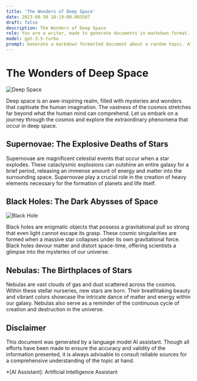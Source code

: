 ```yaml
---
title: 'The Wonders of Deep Space'
date: 2023-08-30 18:19:00.003507
draft: false
description: The Wonders of Deep Space
role: You are a writer, made to generate documents in markdown format. It is very important that all of the documents you generate are in valid markdown format.
model: gpt-3.5-turbo
prompt: Generate a markdown formatted document about a random topic. At the bottom, include a disclaimer explaining that the document was generated by you. The first line of the document should be the title. Make sure that the entire document is in proper markdown format, using a mix of various tags to make the document visually appealing.
---
```


# The Wonders of Deep Space

![Deep Space](https://www.example.com/deepspace.jpg "Deep Space")

Deep space is an awe-inspiring realm, filled with mysteries and wonders that captivate the human imagination. The vastness of the cosmos stretches far beyond what the human mind can comprehend. Let us embark on a journey through the cosmos and explore the extraordinary phenomena that occur in deep space.

## Supernovae: The Explosive Deaths of Stars

Supernovae are magnificent celestial events that occur when a star explodes. These cataclysmic explosions can outshine an entire galaxy for a brief period, releasing an immense amount of energy and matter into the surrounding space. Supernovae play a crucial role in the creation of heavy elements necessary for the formation of planets and life itself.

## Black Holes: The Dark Abysses of Space

![Black Hole](https://www.example.com/blackhole.jpg "Black Hole")

Black holes are enigmatic objects that possess a gravitational pull so strong that even light cannot escape its grasp. These cosmic singularities are formed when a massive star collapses under its own gravitational force. Black holes devour matter and distort space-time, offering scientists a glimpse into the mysteries of our universe.

## Nebulas: The Birthplaces of Stars

Nebulas are vast clouds of gas and dust scattered across the cosmos. Within these stellar nurseries, new stars are born. Their breathtaking beauty and vibrant colors showcase the intricate dance of matter and energy within our galaxy. Nebulas also serve as a reminder of the continuous cycle of creation and destruction in the universe.

## Disclaimer

This document was generated by a language model AI assistant. Though all efforts have been made to ensure the accuracy and validity of the information presented, it is always advisable to consult reliable sources for a comprehensive understanding of the topic at hand.

*[AI Assistant]: Artificial Intelligence Assistant